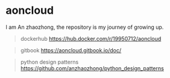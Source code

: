 # aoncloud
I am An zhaozhong, the repository is my journey of growing up. 

> dockerhub https://hub.docker.com/r/19950712/aoncloud

> gitbook https://aoncloud.gitbook.io/doc/

> python design patterns https://github.com/anzhaozhong/python_design_patterns